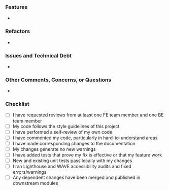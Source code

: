 ### Features
-

### Refactors
-

### Issues and Technical Debt
-

### Other Comments, Concerns, or Questions
- 

### Checklist
- [ ] I have requested reviews from at least one FE team member and one BE team member
- [ ] My code follows the style guidelines of this project
- [ ] I have performed a self-review of my own code
- [ ] I have commented my code, particularly in hard-to-understand areas
- [ ] I have made corresponding changes to the documentation
- [ ] My changes generate no new warnings
- [ ] I have added tests that prove my fix is effective or that my feature work
- [ ] New and existing unit tests pass locally with my changes
- [ ] I ran Lighthouse and WAVE accessibility audits and fixed errors/warnings
- [ ] Any dependent changes have been merged and published in downstream modules
